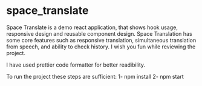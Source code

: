 # space_translate
Space Translate is a demo react application, that shows hook usage, responsive design and reusable component design.
Space Translation has some core features such as responsive translation, simultaneous translation from speech, and ability to check history.
I wish you fun while reviewing the project.

I have used prettier code formatter for better readibility. 

To run the project these steps are sufficient:
  1- npm install
  2- npm start

